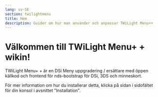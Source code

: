 ```yaml
---
lang: sv-SE
section: twilightmenu
title: Hem
description: Guider om hur man använder och anpassar TWiLight Menu++
---
```


# Välkommen till TWiLight Menu+ + wikin!

TWiLight Menu+ + är en DSi Meny uppgradering / ersättare med öppen källkod och frontend för nds-bootstrap för DSi, 3DS och minneskort.

För mer information om hur du installerar detta, klicka på sidan i sidofältet för din konsol i avsnittet "Installation".
